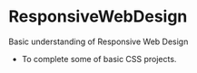 # ResponsiveWebDesign
Basic understanding of Responsive Web Design
- To complete some of basic CSS projects. 
